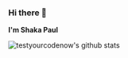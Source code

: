 ### Hi there 👋

**I'm Shaka Paul**


<!---is a ✨ _special_ ✨ repository because its `README.md` (this file) appears on your GitHub profile.!----->


<!---Here are some ideas to get you started:!----->

<!---[![testyorcodenow's github stats](https://github-readme-stats.vercel.app/api?username=testyourcodenow)](https://github.com/testyourcodenow/github-readme-stats)!---->
   ![testyourcodenow's github stats](https://github-readme-stats.vercel.app/api?username=testyourcodenow&count_private=true&show_icons=true&theme=radical)
<!--
**testyourcodenow/testyourcodenow** is a ✨ _special_ ✨ repository because its `README.md` (this file) appears on your GitHub profile.

Here are some ideas to get you started:

- 🔭 I’m currently working on ...
- 🌱 I’m currently learning ...
- 👯 I’m looking to collaborate on ...
- 🤔 I’m looking for help with ...
- 💬 Ask me about ...
- 📫 How to reach me: ...
- 😄 Pronouns: ...
- ⚡ Fun fact: ...
-->
